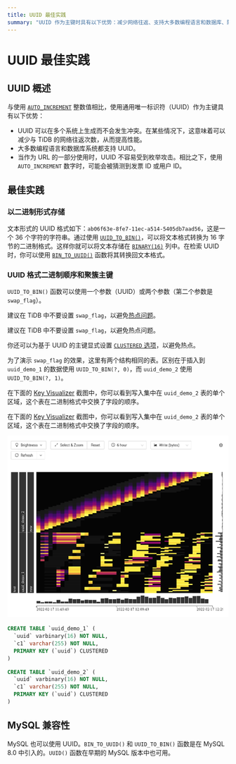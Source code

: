```yaml
---
title: UUID 最佳实践
summary: "UUID 作为主键时具有以下优势：减少网络往返、支持大多数编程语言和数据库、防止枚举攻击。建议将 UUID 以二进制形式存储在 `BINARY(16)` 列中。同时建议在 TiDB 中不要设置 `swap_flag` 以防止热点。MySQL 也支持 UUID。"
---
```


# UUID 最佳实践

## UUID 概述

与使用 [`AUTO_INCREMENT`](/auto-increment.md) 整数值相比，使用通用唯一标识符（UUID）作为主键具有以下优势：

- UUID 可以在多个系统上生成而不会发生冲突。在某些情况下，这意味着可以减少与 TiDB 的网络往返次数，从而提高性能。
- 大多数编程语言和数据库系统都支持 UUID。
- 当作为 URL 的一部分使用时，UUID 不容易受到枚举攻击。相比之下，使用 `AUTO_INCREMENT` 数字时，可能会被猜测到发票 ID 或用户 ID。

## 最佳实践

### 以二进制形式存储

文本形式的 UUID 格式如下：`ab06f63e-8fe7-11ec-a514-5405db7aad56`，这是一个 36 个字符的字符串。通过使用 [`UUID_TO_BIN()`](/functions-and-operators/miscellaneous-functions.md#uuid_to_bin)，可以将文本格式转换为 16 字节的二进制格式。这样你就可以将文本存储在 [`BINARY(16)`](/data-type-string.md#binary-type) 列中。在检索 UUID 时，你可以使用 [`BIN_TO_UUID()`](/functions-and-operators/miscellaneous-functions.md#bin_to_uuid) 函数将其转换回文本格式。

### UUID 格式二进制顺序和聚簇主键

`UUID_TO_BIN()` 函数可以使用一个参数（UUID）或两个参数（第二个参数是 `swap_flag`）。

<CustomContent platform="tidb">

建议在 TiDB 中不要设置 `swap_flag`，以避免[热点问题](/best-practices/high-concurrency-best-practices.md)。

</CustomContent>

<CustomContent platform="tidb-cloud">

建议在 TiDB 中不要设置 `swap_flag`，以避免热点问题。

</CustomContent>

你还可以为基于 UUID 的主键显式设置 [`CLUSTERED` 选项](/clustered-indexes.md)，以避免热点。

为了演示 `swap_flag` 的效果，这里有两个结构相同的表。区别在于插入到 `uuid_demo_1` 的数据使用 `UUID_TO_BIN(?, 0)`，而 `uuid_demo_2` 使用 `UUID_TO_BIN(?, 1)`。

<CustomContent platform="tidb">

在下面的 [Key Visualizer](/dashboard/dashboard-key-visualizer.md) 截图中，你可以看到写入集中在 `uuid_demo_2` 表的单个区域，这个表在二进制格式中交换了字段的顺序。

</CustomContent>

<CustomContent platform="tidb-cloud">

在下面的 [Key Visualizer](/tidb-cloud/tune-performance.md#key-visualizer) 截图中，你可以看到写入集中在 `uuid_demo_2` 表的单个区域，这个表在二进制格式中交换了字段的顺序。

</CustomContent>

![Key Visualizer](/media/best-practices/uuid_keyviz.png)

```sql
CREATE TABLE `uuid_demo_1` (
  `uuid` varbinary(16) NOT NULL,
  `c1` varchar(255) NOT NULL,
  PRIMARY KEY (`uuid`) CLUSTERED
)
```

```sql
CREATE TABLE `uuid_demo_2` (
  `uuid` varbinary(16) NOT NULL,
  `c1` varchar(255) NOT NULL,
  PRIMARY KEY (`uuid`) CLUSTERED
)
```

## MySQL 兼容性

MySQL 也可以使用 UUID。`BIN_TO_UUID()` 和 `UUID_TO_BIN()` 函数是在 MySQL 8.0 中引入的。`UUID()` 函数在早期的 MySQL 版本中也可用。
